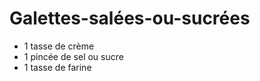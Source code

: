 # Galettes-salées-ou-sucrées

* 1 tasse de crème
* 1 pincée de sel ou sucre
* 1 tasse de farine 

